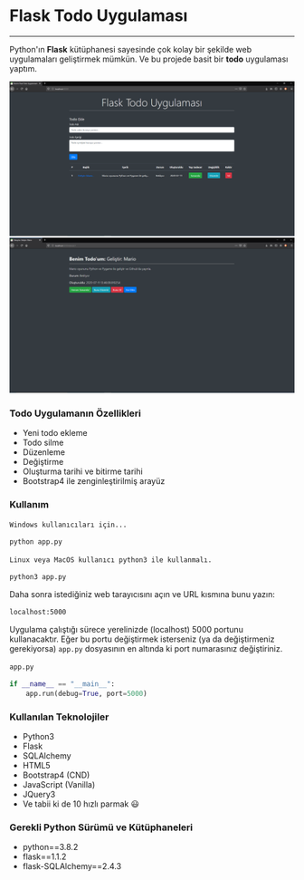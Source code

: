 # Flask Todo Uygulaması

---

Python'ın **Flask** kütüphanesi sayesinde çok kolay bir şekilde web uygulamaları geliştirmek mümkün. Ve bu projede basit bir **todo** uygulaması yaptım.

![Genel ekran](static/images/image1.png)
![Detay ekranı](static/images/image2.png)

### Todo Uygulamanın Özellikleri
* Yeni todo ekleme
* Todo silme
* Düzenleme
* Değiştirme
* Oluşturma tarihi ve bitirme tarihi
* Bootstrap4 ile zenginleştirilmiş arayüz

### Kullanım
`Windows kullanıcıları için...`
```bash
python app.py
```

`Linux veya MacOS kullanıcı python3 ile kullanmalı.`
```bash
python3 app.py
```

Daha sonra istediğiniz web tarayıcısını açın ve URL kısmına bunu yazın:
```bash
localhost:5000
```

Uygulama çalıştığı sürece yerelinizde (localhost) 5000 portunu kullanacaktır. Eğer bu portu değiştirmek isterseniz (ya da değiştirmeniz gerekiyorsa) `app.py` dosyasının en altında ki port numarasınız değiştiriniz.

`app.py`
```python
if __name__ == "__main__":
    app.run(debug=True, port=5000)
```

### Kullanılan Teknolojiler
* Python3
* Flask
* SQLAlchemy
* HTML5
* Bootstrap4 (CND)
* JavaScript (Vanilla)
* JQuery3
* Ve tabii ki de 10 hızlı parmak 😃

### Gerekli Python Sürümü ve Kütüphaneleri
* python==3.8.2
* flask==1.1.2
* flask-SQLAlchemy==2.4.3
